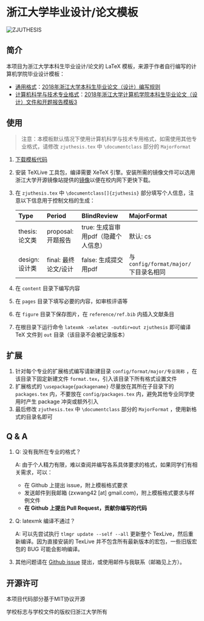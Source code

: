 # 浙江大学毕业设计/论文模板

![ZJUTHESIS](https://img.shields.io/badge/ZJUTHESIS-Template-blue.svg)

## 简介

本项目为浙江大学本科生毕业设计/论文的 LaTeX 模板，来源于作者自行编写的计算机学院毕业设计模板：

- [通用格式](config/format/general/format.tex)：[2018年浙江大学本科生毕业论文（设计）编写规则](http://bksy.zju.edu.cn/attachments/2018-01/01-1517384518-1149149.pdf)
- [计算机科学与技术专业格式](config/format/major/cs/format.tex)：[2018年浙江大学计算机学院本科生毕业论文（设计）文件和开题报告模板3](http://cspo.zju.edu.cn/cspo_bks/content.php?id=8640)

## 使用

> 注意：本模板默认情况下使用计算机科学与技术专用格式，如需使用其他专业格式，请修改 `zjuthesis.tex` 中 `\documentclass` 部分的 `MajorFormat`

1. [下载模板代码](https://github.com/TheNetAdmin/zjuthesis/releases)
2. 安装 TeXLive 工具包，编译需要 XeTeX 引擎。安装所需的镜像文件可以选用浙江大学开源镜像站提供的[镜像](https://mirrors.zju.edu.cn/CTAN/systems/texlive/Images/)以便在校内网下更快下载。
3. 在 `zjuthesis.tex` 中 `\documentclass[]{zjuthesis}` 部分填写个人信息，注意以下信息用于控制文档的生成：

    | Type           | Period               | BlindReview                         | MajorFormat                          |
    | :------------- | :------------------- | :---------------------------------- | :----------------------------------- |
    | thesis: 论文类 | proposal: 开题报告   | true: 生成盲审用pdf（隐藏个人信息） | 默认: cs                             |
    | design: 设计类 | final: 最终论文/设计 | false: 生成提交用pdf                | 与 `config/format/major/` 下目录名相同 |

4. 在 `content` 目录下编写内容
5. 在 `pages` 目录下填写必要的内容，如审核评语等
6. 在 `figure` 目录下保存图片，在 `reference/ref.bib` 内插入文献条目
7. 在根目录下运行命令 `latexmk -xelatex -outdir=out zjuthesis` 即可编译 TeX 文件到 `out` 目录（该目录不会被记录版本）

## 扩展

1. 针对每个专业的扩展格式编写请新建目录 `config/format/major/专业简称` ，在该目录下固定新建文件 `format.tex`，引入该目录下所有格式设置文件
2. 扩展格式的 `\usepackage{packagename}` 尽量放在其所在子目录下的 `packages.tex` 内，不要放在 `config/packages.tex` 内，避免其他专业同学使用时产生 package 冲突或额外引入
3. 最后修改 `zjuthesis.tex` 中 `\documentclass` 部分的 `MajorFormat` ，使用新格式的目录名即可

## Q & A

1. Q: 没有我所在专业的格式？

   A: 由于个人精力有限，难以查阅并编写各系具体要求的格式，如果同学们有相关需求，可以：
    - 在 Github 上提出 issue，附上模板格式要求
    - 发送邮件到我邮箱 (zxwang42 [at] gmail.com)，附上模板格式要求与样例文件
    - **在 Github 上提出 Pull Request，贡献你编写的代码**
1. Q: latexmk 编译不通过？

   A: 可以先尝试执行 `tlmgr update --self --all` 更新整个 TexLive，然后重新编译。因为直接安装的 TexLive 并不包含所有最新版本的宏包，一些旧版宏包的 BUG 可能会影响编译。
1. 其他问题请在 [Github issue](./issues/) 提出，或使用邮件与我联系（邮箱见上方）。

## 开源许可

本项目代码部分基于MIT协议开源

学校标志与学校文件的版权归浙江大学所有
